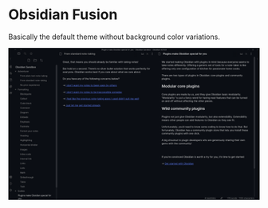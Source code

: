 # Obsidian Fusion

Basically the default theme without background color variations.

![](screenshot.png)
